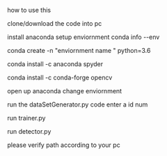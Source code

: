 how to use this 

clone/download  the code into pc 

install anaconda
setup enviornment
conda info --env

conda create -n "enviornment name " python=3.6

conda install -c anaconda spyder

conda install -c conda-forge opencv

open up anaconda change enviornment

run the dataSetGenerator.py code 
enter a id num

run trainer.py

run detector.py

please verify path according to your pc
